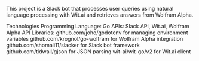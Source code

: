 This project is a Slack bot that processes user queries using natural language processing with Wit.ai and retrieves answers from Wolfram Alpha.

Technologies
Programming Language: Go
APIs: Slack API, Wit.ai, Wolfram Alpha API
Libraries:
github.com/joho/godotenv for managing environment variables
github.com/krognol/go-wolfram for Wolfram Alpha integration
github.com/shomali11/slacker for Slack bot framework
github.com/tidwall/gjson for JSON parsing
wit-ai/wit-go/v2 for Wit.ai client
